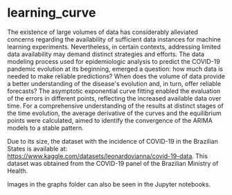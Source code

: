 # learning_curve
The existence of large volumes of data has considerably alleviated concerns regarding the availability of sufficient data instances for machine learning experiments. Nevertheless, in certain contexts, addressing limited data availability may demand distinct strategies and efforts. The data modeling process used for epidemiologic analysis to predict the COVID-19 pandemic evolution at its beginning, emerged a question: how much data is needed to make reliable predictions? When does the volume of data provide a better understanding of the disease's evolution and, in turn, offer reliable forecasts? The asymptotic exponential curve fitting enabled the evaluation of the errors in different points, reflecting the increased available data over time. For a comprehensive understanding of the results at distinct stages of the time evolution, the average derivative of the curves and the equilibrium points were calculated, aimed to identify the convergence of the ARIMA models to a stable pattern.

Due to its size, the dataset with the incidence of COVID-19 in the Brazilian States is available at: https://www.kaggle.com/datasets/leonardovianna/covid-19-data. This dataset was obtained from the COVID-19 panel of the Brazilian Ministry of Health.

Images in the graphs folder can also be seen in the Jupyter notebooks.
